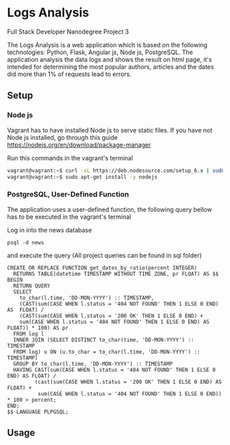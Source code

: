 

# Logs Analysis

Full Stack Developer Nanodegree Project 3

The Logs Analysis is a web application which is based on the following 
technologies: Python, Flask, 
Angular js, Node js, PostgreSQL. The application analysis the data logs and 
shows the result on html page, it's intended for determining the most
popular authors, articles and the dates did more than 1% of requests lead to
 errors.
 
 
## Setup
 
### Node js
Vagrant has to have installed Node js to serve static files. If 
you have not Node js installed, go through this guide https://nodejs.org/en/download/package-manager

 Run this commands in the vagrant's terminal

```sh
vagrant@vagrant:~$ curl -sL https://deb.nodesource.com/setup_6.x | sudo -E bash -
vagrant@vagrant:~$ sudo apt-get install -y nodejs
```

### PostgreSQL, User-Defined Function

The application uses a user-defined function, the following query 
bellow has
 to be executed in the vagrant's terminal
 
 Log in into the news database
 
```
psql -d news
```
 and execute the query (All project queries can be found in sql folder)
 
```
CREATE OR REPLACE FUNCTION get_dates_by_ratio(percent INTEGER)
  RETURNS TABLE(datetime TIMESTAMP WITHOUT TIME ZONE, pr FLOAT) AS $$
BEGIN
  RETURN QUERY
  SELECT
    to_char(l.time, 'DD-MON-YYYY') :: TIMESTAMP,
    (CAST(sum(CASE WHEN l.status = '404 NOT FOUND' THEN 1 ELSE 0 END) AS  FLOAT) /
    (CAST(sum(CASE WHEN l.status = '200 OK' THEN 1 ELSE 0 END) +
    sum(CASE WHEN l.status = '404 NOT FOUND' THEN 1 ELSE 0 END) AS FLOAT)) * 100) AS pr
  FROM log l
  INNER JOIN (SELECT DISTINCT to_char(time, 'DD-MON-YYYY') :: TIMESTAMP
  FROM log) u ON (u.to_char = to_char(l.time, 'DD-MON-YYYY') :: TIMESTAMP)
  GROUP BY to_char(l.time, 'DD-MON-YYYY') :: TIMESTAMP
  HAVING CAST(sum(CASE WHEN l.status = '404 NOT FOUND' THEN 1 ELSE 0 END) AS FLOAT) /
         (cast(sum(CASE WHEN l.status = '200 OK' THEN 1 ELSE 0 END) AS FLOAT) +
          sum(CASE WHEN l.status = '404 NOT FOUND' THEN 1 ELSE 0 END)) * 100 > percent;
END;
$$ LANGUAGE PLPGSQL;
```

## Usage
